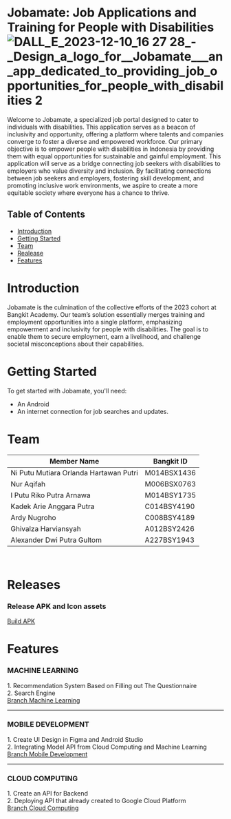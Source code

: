 # Jobamate: Job Applications and Training for People with Disabilities ![DALL_E_2023-12-10_16 27 28_-_Design_a_logo_for__Jobamate___an_app_dedicated_to_providing_job_opportunities_for_people_with_disabilities 2](https://github.com/ghivalzahrvnsyah/Jobamate/assets/142316588/ba3c3802-7a4f-49bc-8761-0f46168304e3)



Welcome to Jobamate, a specialized job portal designed to cater to individuals with disabilities. This application serves as a beacon of inclusivity and opportunity, offering a platform where talents and companies converge to foster a diverse and empowered workforce.
Our primary objective is to empower people with disabilities in Indonesia by providing them with equal opportunities for sustainable and gainful employment. This application will serve as a bridge connecting job seekers with disabilities to employers who value diversity and inclusion.
By facilitating connections between job seekers and employers, fostering skill development, and promoting inclusive work environments, we aspire to create a more equitable society where everyone has a chance to thrive.
<br>


## Table of Contents
- [Introduction](#Introductio)
- [Getting Started](#Getting-Started)
- [Team](#Team)
- [Realease](#Releases)
- [Features](#Features)

# Introduction
Jobamate is the culmination of the collective efforts of the 2023 cohort at Bangkit Academy. Our team’s solution essentially merges training and employment opportunities into a single platform, emphasizing empowerment and inclusivity for people with disabilities. The goal is to enable them to secure employment, earn a livelihood, and challenge societal misconceptions about their capabilities.
<br>

# Getting Started
To get started with Jobamate, you'll need:
- An Android
- An internet connection for job searches and updates.

# Team 
| Member Name                             | Bangkit ID    |
| --------------------------------------- | ------------- |
| Ni Putu Mutiara Orlanda Hartawan Putri  | M014BSX1436   |
| Nur Aqifah                              | M006BSX0763   |
| I Putu Riko Putra Arnawa                | M014BSY1735   |
| Kadek Arie Anggara Putra                | C014BSY4190   |
| Ardy Nugroho                            | C008BSY4189   |
| Ghivalza Harviansyah                    | A012BSY2426   |
| Alexander Dwi Putra Gultom              | A227BSY1943   |
<br>

# Releases
<h3>Release APK and Icon assets</h3>
<a href=https://github.com/ghivalzahrvnsyah/Jobamate/tree/release>Build APK</a>

# Features
<h3>MACHINE LEARNING</h3> 
1. Recommendation System Based on Filling out The Questionnaire<br>
2. Search Engine<br>
<a href=https://github.com/ghivalzahrvnsyah/Jobamate/tree/machinelearning>Branch Machine Learning</a>
<br>
<hr>
<h3>MOBILE DEVELOPMENT</h3>
1. Create UI Design in Figma and Android Studio<br>
2. Integrating Model API from Cloud Computing and Machine Learning<br>
<a href=https://github.com/ghivalzahrvnsyah/Jobamate/tree/MobileDevelopment>Branch Mobile Development</a>
<br>
<hr>
<h3>CLOUD COMPUTING</h3>
1. Create an API for Backend<br>
2. Deploying API that already created to Google Cloud Platform<br>
<a href=https://github.com/ghivalzahrvnsyah/Jobamate/tree/cloudcomputing>Branch Cloud Computing</a>
